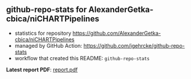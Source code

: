 ## github-repo-stats for AlexanderGetka-cbica/niCHARTPipelines

- statistics for repository https://github.com/AlexanderGetka-cbica/niCHARTPipelines
- managed by GitHub Action: https://github.com/jgehrcke/github-repo-stats
- workflow that created this README: `github-repo-stats`

**Latest report PDF**: [report.pdf](https://github.com/AlexanderGetka-cbica/niCHARTPipelines/raw/github-repo-stats/AlexanderGetka-cbica/niCHARTPipelines/latest-report/report.pdf)

